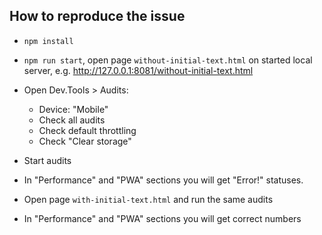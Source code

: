 ## How to reproduce the issue
* `npm install`
* `npm run start`, open page `without-initial-text.html` on started local server, e.g. http://127.0.0.1:8081/without-initial-text.html
* Open Dev.Tools > Audits:
  * Device: "Mobile"
  * Check all audits
  * Check default throttling
  * Check "Clear storage"
  
* Start audits
* In "Performance" and "PWA" sections you will get "Error!" statuses.
* Open page `with-initial-text.html` and run the same audits
* In "Performance" and "PWA" sections you will get correct numbers
